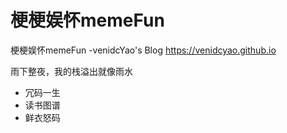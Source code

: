 # 梗梗娱怀memeFun
梗梗娱怀memeFun -venidcYao's Blog
https://venidcyao.github.io

雨下整夜，我的栈溢出就像雨水

* 冗码一生
* 读书图谱
* 鲜衣怒码
